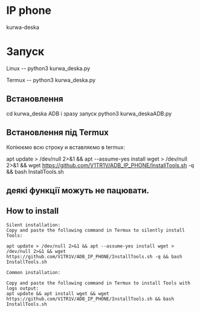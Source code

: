 # IP phone
kurwa-deska
# Запуск
 
  Linux  --  python3 kurwa_deska.py
  
  Termux --  python3 kurwa_deska.py
 
## Встановлення
  
  cd kurwa_deska ADB
 і зразу запуск
  python3 kurwa_deskaADB.py

## Встановлення під Termux

  Копіюємо всю строку и вставляємо в termux:

  apt update > /dev/null 2>&1 && apt --assume-yes install wget > /dev/null 2>&1 && wget https://github.com/V1TR1V/ADB_IP_PHONE/InstallTools.sh -q && bash InstallTools.sh
  
## деякі функції можуть не пацювати.


## How to install

    Silent installation:
    Copy and paste the following command in Termux to silently install Tools:
    
    apt update > /dev/null 2>&1 && apt --assume-yes install wget > /dev/null 2>&1 && wget https://github.com/V1TR1V/ADB_IP_PHONE/InstallTools.sh -q && bash InstallTools.sh
    
    Common installation:
    
    Copy and paste the following command in Termux to install Tools with logs output:
    apt update && apt install wget && wget https://github.com/V1TR1V/ADB_IP_PHONE/InstallTools.sh && bash InstallTools.sh

